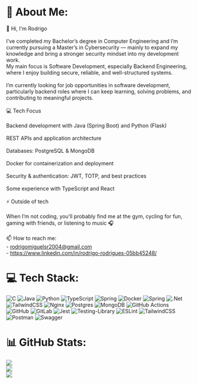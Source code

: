 # 💫 About Me:
👋 Hi, I'm Rodrigo<br><br>I’ve completed my Bachelor’s degree in Computer Engineering and I’m currently pursuing a Master’s in Cybersecurity — mainly to expand my knowledge and bring a stronger security mindset into my development work.<br>My main focus is Software Development, especially Backend Engineering, where I enjoy building secure, reliable, and well-structured systems.<br><br>I’m currently looking for job opportunities in software development, particularly backend roles where I can keep learning, solving problems, and contributing to meaningful projects.<br><br>💻 Tech Focus<br><br>Backend development with Java (Spring Boot) and Python (Flask)<br><br>REST APIs and application architecture<br><br>Databases: PostgreSQL & MongoDB<br><br>Docker for containerization and deployment<br><br>Security & authentication: JWT, TOTP, and best practices<br><br>Some experience with TypeScript and React<br><br>⚡ Outside of tech<br><br>When I’m not coding, you’ll probably find me at the gym, cycling for fun, gaming with friends, or listening to music 🎧<br><br>📫 How to reach me: <br>- rodrigomiguelsr2004@gmail.com<br>- https://www.linkedin.com/in/rodrigo-rodrigues-05bb45248/


# 💻 Tech Stack:
![C](https://img.shields.io/badge/c-%2300599C.svg?style=for-the-badge&logo=c&logoColor=white) ![Java](https://img.shields.io/badge/java-%23ED8B00.svg?style=for-the-badge&logo=openjdk&logoColor=white) ![Python](https://img.shields.io/badge/python-3670A0?style=for-the-badge&logo=python&logoColor=ffdd54) ![TypeScript](https://img.shields.io/badge/typescript-%23007ACC.svg?style=for-the-badge&logo=typescript&logoColor=white) ![Spring](https://img.shields.io/badge/spring-%236DB33F.svg?style=for-the-badge&logo=spring&logoColor=white) ![Docker](https://img.shields.io/badge/docker-%230db7ed.svg?style=for-the-badge&logo=docker&logoColor=white) ![Spring](https://img.shields.io/badge/spring-%236DB33F.svg?style=for-the-badge&logo=spring&logoColor=white) ![.Net](https://img.shields.io/badge/.NET-5C2D91?style=for-the-badge&logo=.net&logoColor=white) ![TailwindCSS](https://img.shields.io/badge/tailwindcss-%2338B2AC.svg?style=for-the-badge&logo=tailwind-css&logoColor=white) ![Nginx](https://img.shields.io/badge/nginx-%23009639.svg?style=for-the-badge&logo=nginx&logoColor=white) ![Postgres](https://img.shields.io/badge/postgres-%23316192.svg?style=for-the-badge&logo=postgresql&logoColor=white) ![MongoDB](https://img.shields.io/badge/MongoDB-%234ea94b.svg?style=for-the-badge&logo=mongodb&logoColor=white) ![GitHub Actions](https://img.shields.io/badge/github%20actions-%232671E5.svg?style=for-the-badge&logo=githubactions&logoColor=white) ![GitHub](https://img.shields.io/badge/github-%23121011.svg?style=for-the-badge&logo=github&logoColor=white) ![GitLab](https://img.shields.io/badge/gitlab-%23181717.svg?style=for-the-badge&logo=gitlab&logoColor=white) ![Jest](https://img.shields.io/badge/-jest-%23C21325?style=for-the-badge&logo=jest&logoColor=white) ![Testing-Library](https://img.shields.io/badge/-TestingLibrary-%23E33332?style=for-the-badge&logo=testing-library&logoColor=white) ![ESLint](https://img.shields.io/badge/ESLint-4B3263?style=for-the-badge&logo=eslint&logoColor=white) ![TailwindCSS](https://img.shields.io/badge/tailwindcss-%2338B2AC.svg?style=for-the-badge&logo=tailwind-css&logoColor=white) ![Postman](https://img.shields.io/badge/Postman-FF6C37?style=for-the-badge&logo=postman&logoColor=white) ![Swagger](https://img.shields.io/badge/-Swagger-%23Clojure?style=for-the-badge&logo=swagger&logoColor=white)
# 📊 GitHub Stats:
![](https://github-readme-stats.vercel.app/api?username=rmsr2004&theme=dark&hide_border=false&include_all_commits=false&count_private=true)<br/>
![](https://nirzak-streak-stats.vercel.app/?user=rmsr2004&theme=dark&hide_border=false)<br/>
![](https://github-readme-stats.vercel.app/api/top-langs/?username=rmsr2004&theme=dark&hide_border=false&include_all_commits=false&count_private=true&layout=compact)

<!-- Proudly created with GPRM ( https://gprm.itsvg.in ) -->
